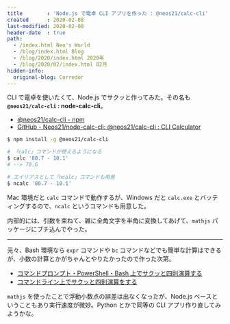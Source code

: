 ```yaml
---
title        : 'Node.js で電卓 CLI アプリを作った : @neos21/calc-cli'
created      : 2020-02-08
last-modified: 2020-02-08
header-date  : true
path:
  - /index.html Neo's World
  - /blog/index.html Blog
  - /blog/2020/index.html 2020年
  - /blog/2020/02/index.html 02月
hidden-info:
  original-blog: Corredor
---
```


CLI で電卓を使いたくて、Node.js でサクッと作ってみた。その名も **`@neos21/calc-cli` : node-calc-cli**。

- [@neos21/calc-cli - npm](https://www.npmjs.com/package/@neos21/calc-cli)
- [GitHub - Neos21/node-calc-cli: @neos21/calc-cli : CLI Calculator](https://github.com/Neos21/node-calc-cli)

```bash
$ npm install -g @neos21/calc-cli

# 「calc」コマンドが使えるようになる
$ calc '80.7 - 10.1'
# --> 70.6

# エイリアスとして「ncalc」コマンドも用意
$ ncalc '80.7 - 10.1'
```

Mac 環境だと `calc` コマンドで動作するが、Windows だと `calc.exe` とバッティングするので、`ncalc` というコマンドも用意した。

内部的には、引数を束ねて、雑に全角文字を半角に変換してあげて、`mathjs` パッケージにブチ込んでやった。

---

元々、Bash 環境なら `expr` コマンドや `bc` コマンドなどでも簡単な計算はできるが、小数の計算とかがちゃんとやりたかったので作った次第。

- [コマンドプロンプト・PowerShell・Bash 上でサクッと四則演算する](/blog/2017/05/09-01.html)
- [コマンドライン上でサクッと四則演算をする](/blog/2018/05/11-02.html)

`mathjs` を使ったことで浮動小数点の誤差は出なくなったが、Node.js ベースということもあり実行速度が微妙。Python とかで同等の CLI アプリ作り直してみようかな。
